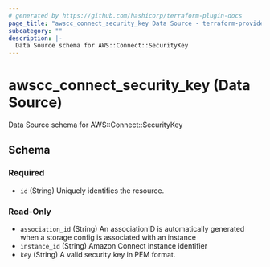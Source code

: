 ```yaml
---
# generated by https://github.com/hashicorp/terraform-plugin-docs
page_title: "awscc_connect_security_key Data Source - terraform-provider-awscc"
subcategory: ""
description: |-
  Data Source schema for AWS::Connect::SecurityKey
---
```


# awscc_connect_security_key (Data Source)

Data Source schema for AWS::Connect::SecurityKey



<!-- schema generated by tfplugindocs -->
## Schema

### Required

- `id` (String) Uniquely identifies the resource.

### Read-Only

- `association_id` (String) An associationID is automatically generated when a storage config is associated with an instance
- `instance_id` (String) Amazon Connect instance identifier
- `key` (String) A valid security key in PEM format.
